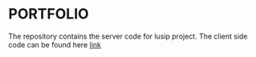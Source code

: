 # PORTFOLIO
The repository contains the server code for lusip project. The client side code can be found here [link](https://github.com/noobCode-69/portfolio)
